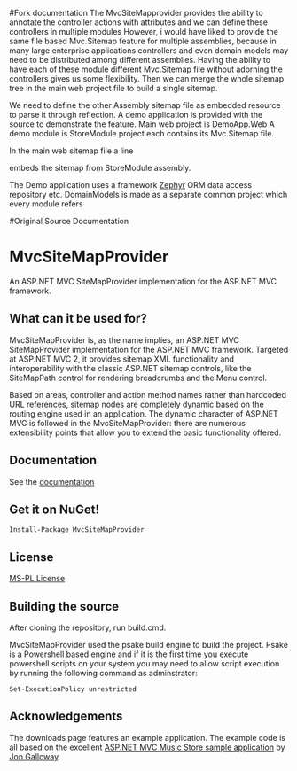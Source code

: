 
#Fork documentation
The MvcSiteMapprovider provides the ability to annotate the controller actions with attributes and we can define these controllers in multiple modules
However, i would have liked to provide the same file based Mvc.Sitemap feature for multiple assemblies, because in many large enterprise applications controllers and even domain models 
may need to be distributed among different assemblies. Having the ability to have each of these module different Mvc.Sitemap file without adorning the controllers gives us some flexibility.
Then we can merge the whole sitemap tree in the main web project file to build a single sitemap.

We need to define the other Assembly sitemap file as embedded resource to parse it through reflection.
A demo application is provided with the source to demonstrate the feature.
Main web project is DemoApp.Web
A demo module is StoreModule project each contains its Mvc.Sitemap file.

In the main web sitemap file a line 
<!--Sitemap from Store Module-->
<mvcSiteMapNode title="Books" moduleName="StoreModule"/>

embeds the sitemap from StoreModule assembly.

The Demo application uses a framework [Zephyr](https://github.com/marufbd/DefaultDDDArch) ORM data access repository etc.
DomainModels is made as a separate common project which every module refers

#Original Source Documentation

# MvcSiteMapProvider
An ASP.NET MVC SiteMapProvider implementation for the ASP.NET MVC framework.

## What can it be used for?
MvcSiteMapProvider is, as the name implies, an ASP.NET MVC SiteMapProvider implementation for the ASP.NET MVC framework. Targeted at ASP.NET MVC 2, it provides sitemap XML functionality and interoperability with the classic ASP.NET sitemap controls, like the SiteMapPath control for rendering breadcrumbs and the Menu control.

Based on areas, controller and action method names rather than hardcoded URL references, sitemap nodes are completely dynamic based on the routing engine used in an application. The dynamic character of ASP.NET MVC is followed in the MvcSiteMapProvider: there are numerous extensibility points that allow you to extend the basic functionality offered.

## Documentation
See the [documentation](https://github.com/maartenba/MvcSiteMapProvider/wiki)

## Get it on NuGet!

    Install-Package MvcSiteMapProvider
	
## License
[MS-PL License](https://github.com/maartenba/MvcSiteMapProvider/blob/master/LICENSE.md)

## Building the source
After cloning the repository, run build.cmd.

MvcSiteMapProvider used the psake build engine to build the project. Psake is a Powershell based engine and if it is the first time you execute powershell scripts on your system you may need to allow script execution by running the following command as adminstrator:

    Set-ExecutionPolicy unrestricted

## Acknowledgements
The downloads page features an example application. The example code is all based on the excellent [ASP.NET MVC Music Store sample application](http://www.asp.net/mvc/videos/mvc-2/music-store/mvc-music-store-part-1-intro,-tools,-and-project-structure) by [Jon Galloway](http://weblogs.asp.net/jgalloway/).